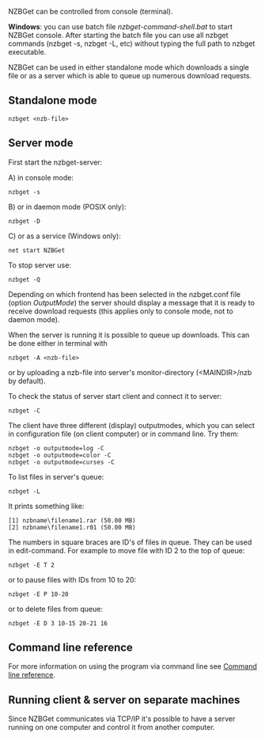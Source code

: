 ---
---
NZBGet can be controlled from console (terminal).

**Windows**: you can use batch file *nzbget-command-shell.bat* to start NZBGet console. After starting the batch file you can use all nzbget commands (nzbget -s, nzbget -L, etc) without typing the full path to nzbget executable.

NZBGet can be used in either standalone mode which downloads a single file or as a server which is able to queue up numerous download requests.

## Standalone mode

    nzbget <nzb-file>

## Server mode
First start the nzbget-server: 

A) in console mode:

    nzbget -s 

B) or in daemon mode (POSIX only):

    nzbget -D 

C) or as a service (Windows only):

    net start NZBGet 

To stop server use:

    nzbget -Q 

Depending on which frontend has been selected in the nzbget.conf file (option *OutputMode*) the server should display a message that it is ready to receive download requests (this applies only to console mode, not to daemon mode). 

When the server is running it is possible to queue up downloads. This can be done either in terminal with

    nzbget -A <nzb-file> 

or by uploading a nzb-file into server's monitor-directory (\<MAINDIR>/nzb by default). 

To check the status of server start client and connect it to server:

    nzbget -C 

The client have three different (display) outputmodes, which you can select in configuration file (on client computer) or in command line. Try them:

    nzbget -o outputmode=log -C 
    nzbget -o outputmode=color -C 
    nzbget -o outputmode=curses -C 

To list files in server's queue:

    nzbget -L 

It prints something like:

    [1] nzbname\filename1.rar (50.00 MB)
    [2] nzbname\filename1.r01 (50.00 MB) 

The numbers in square braces are ID's of files in queue. They can be used in edit-command. For example to move file with ID 2 to the top of queue:

    nzbget -E T 2 

or to pause files with IDs from 10 to 20:

    nzbget -E P 10-20 

or to delete files from queue:

    nzbget -E D 3 10-15 20-21 16 

## Command line reference
For more information on using the program via command line see [Command line reference](command-line-reference).

## Running client & server on separate machines
Since NZBGet communicates via TCP/IP it's possible to have a server running on one computer and control it from another computer.